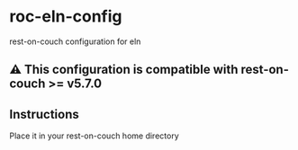 # roc-eln-config

rest-on-couch configuration for eln

## :warning: This configuration is compatible with rest-on-couch >= v5.7.0

## Instructions

Place it in your rest-on-couch home directory
